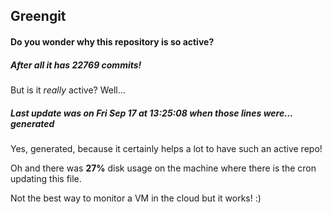 ## Greengit

#### Do you wonder why this repository is so active?

##### After all it has 22769 commits!

But is it *really* active? Well...

##### Last update was on Fri Sep 17 at 13:25:08 when those lines were... generated

Yes, generated, because it certainly helps a lot to have such an active repo!

Oh and there was **27%** disk usage on the machine
where there is the cron updating this file.

Not the best way to monitor a VM in the cloud but it works! :)
